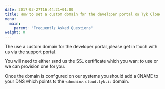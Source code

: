 ```yaml
---
date: 2017-03-27T16:44:21+01:00
title: How to set a custom domain for the developer portal on Tyk Cloud or Multi-Cloud
menu:
  main:
    parent: "Frequently Asked Questions"
weight: 0 
---
```


The use a custom domain for the developer portal, please get in touch with us via the support portal.

You will need to either send us the SSL certificate which you want to use or we can provision one for you.

Once the domain is configured on our systems you should add a CNAME to your DNS which points to the `<domain>.cloud.tyk.io` domain.